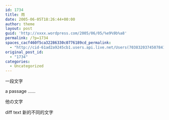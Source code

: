 ```yaml
---
id: 1734
title: 雨
date: 2005-06-05T18:26:44+00:00
author: theme
layout: post
guid: 'http://xxxx.wordpress.com/2005/06/05/%e9%9b%a8'
permalink: /?p=1734
spaces_cacf460f5ca32286330c0776189cd_permalink:
  - "http://cid-61ad2a9245cb1.users.api.live.net/Users(7038320374507841)/Blogs('61AD2A9B7941!102')/Entries('61AD2A97941!114')?authkey=!Hd3wyA%24"
original_post_id:
  - "1734"
categories:
  - Uncategorized
---
```

<div id="msgcns!65CB7941!114" class="bvMsg">
  <p>
    一段文字
  </p>
  
  <p>
    a passage &#8230;&#8230;
  </p>
  
  <p>
    他の文字
  </p>
</div>

diff text
新的不同的文字